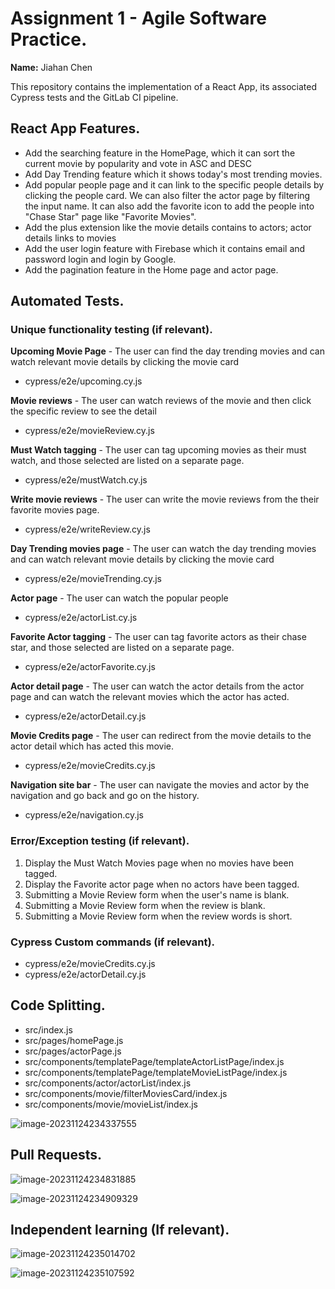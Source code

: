 # Assignment 1 - Agile Software Practice.

__Name:__ Jiahan Chen

This repository contains the implementation of a React App, its associated Cypress tests and the GitLab CI pipeline.

## React App Features.

+ Add the searching feature in the HomePage, which it can sort the current movie by popularity and vote in ASC and DESC
+ Add Day Trending feature which it shows today's most trending movies.
+ Add popular people page and it can link to the specific people details by clicking the people card. We can also filter the actor page by filtering the input name. It can also add the favorite icon to add the people into "Chase Star" page like "Favorite Movies".
+ Add the plus extension like the movie details contains to actors; actor details links to movies
+ Add the user login feature with Firebase which it contains email and password login and login by Google.
+ Add the pagination feature in the Home page and actor page.

## Automated Tests.

### Unique functionality testing (if relevant).

**Upcoming Movie Page** - The user can find the day trending movies and can watch relevant movie details by clicking the movie card

+ cypress/e2e/upcoming.cy.js

**Movie reviews** - The user can watch reviews of the movie and then click the specific review to see the detail

+ cypress/e2e/movieReview.cy.js

**Must Watch tagging** - The user can tag upcoming movies as their must watch, and those selected are listed on a separate page.

+ cypress/e2e/mustWatch.cy.js

**Write movie reviews** - The user can write the movie reviews from the their favorite movies page.

+ cypress/e2e/writeReview.cy.js

**Day Trending movies page** - The user can watch the day trending movies and can watch relevant movie details by clicking the movie card

- cypress/e2e/movieTrending.cy.js

**Actor page** - The user can watch the popular people

+ cypress/e2e/actorList.cy.js

**Favorite Actor tagging** - The user can tag favorite actors as their chase star, and those selected are listed on a separate page.

+ cypress/e2e/actorFavorite.cy.js

**Actor detail page** - The user can watch the actor details from the actor page and can watch the relevant movies which the actor has acted.

+ cypress/e2e/actorDetail.cy.js

**Movie Credits page** - The user can redirect from the movie details to the actor detail which has acted this movie.

+ cypress/e2e/movieCredits.cy.js

**Navigation site bar** - The user can navigate the movies and actor by the navigation and go back and go on the history.

+ cypress/e2e/navigation.cy.js

### Error/Exception testing (if relevant).

1. Display the Must Watch Movies page when no movies have been tagged.
1. Display the Favorite actor page when no actors have been tagged.
1. Submitting a Movie Review form when the user's name is blank.
1. Submitting a Movie Review form when the review is blank.
1. Submitting a Movie Review form when the review words is short.

### Cypress Custom commands (if relevant).

+ cypress/e2e/movieCredits.cy.js
+ cypress/e2e/actorDetail.cy.js

## Code Splitting.

+ src/index.js
+ src/pages/homePage.js
+ src/pages/actorPage.js
+ src/components/templatePage/templateActorListPage/index.js
+ src/components/templatePage/templateMovieListPage/index.js
+ src/components/actor/actorList/index.js
+ src/components/movie/filterMoviesCard/index.js
+ src/components/movie/movieList/index.js

![image-20231124234337555](readme-imgs/image-20231124234337555.png)

## Pull Requests.

![image-20231124234831885](readme-imgs/image-20231124234831885.png)

![image-20231124234909329](readme-imgs/image-20231124234909329.png)

## Independent learning (If relevant).

![image-20231124235014702](readme-imgs/image-20231124235014702.png)

![image-20231124235107592](readme-imgs/image-20231124235107592.png)
